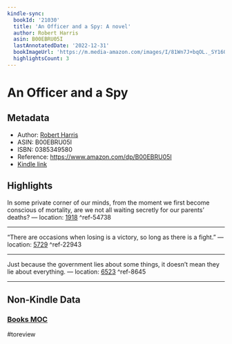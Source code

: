```yaml
---
kindle-sync:
  bookId: '21030'
  title: 'An Officer and a Spy: A novel'
  author: Robert Harris
  asin: B00EBRU05I
  lastAnnotatedDate: '2022-12-31'
  bookImageUrl: 'https://m.media-amazon.com/images/I/81Wn7J+bqOL._SY160.jpg'
  highlightsCount: 3
---
```

# An Officer and a Spy
## Metadata
* Author: [Robert Harris](https://www.amazon.comundefined)
* ASIN: B00EBRU05I
* ISBN: 0385349580
* Reference: https://www.amazon.com/dp/B00EBRU05I
* [Kindle link](kindle://book?action=open&asin=B00EBRU05I)

## Highlights
In some private corner of our minds, from the moment we first become conscious of mortality, are we not all waiting secretly for our parents’ deaths? — location: [1918](kindle://book?action=open&asin=B00EBRU05I&location=1918) ^ref-54738

---
“There are occasions when losing is a victory, so long as there is a fight.” — location: [5729](kindle://book?action=open&asin=B00EBRU05I&location=5729) ^ref-22943

---
Just because the government lies about some things, it doesn’t mean they lie about everything. — location: [6523](kindle://book?action=open&asin=B00EBRU05I&location=6523) ^ref-8645

---
## Non-Kindle Data
### [Books MOC](Books%20MOC.md)
#toreview
